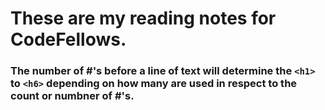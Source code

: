 # These are my reading notes for CodeFellows.

### The number of #'s before a line of text will determine the `<h1>` to `<h6>` depending on how many are used in respect to the count or numbner of #'s.

